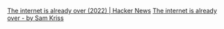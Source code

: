 
[The internet is already over (2022) | Hacker News](https://news.ycombinator.com/item?id=40899761)
[The internet is already over - by Sam Kriss](https://samkriss.substack.com/p/the-internet-is-already-over)
